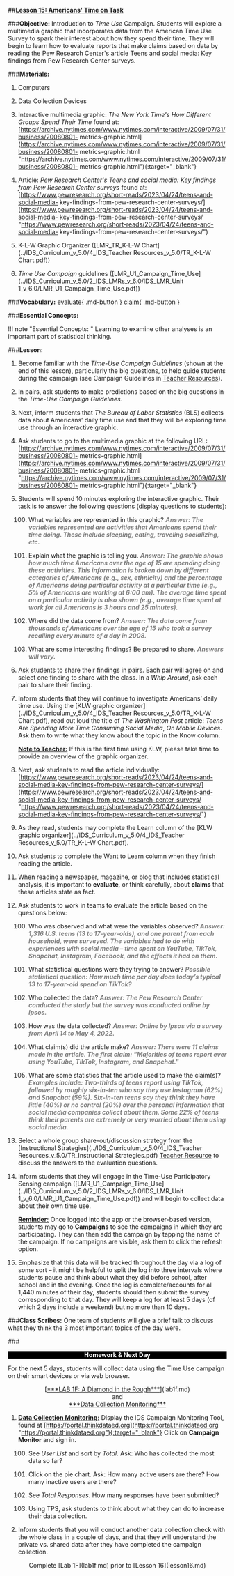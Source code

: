 ##**<u>Lesson 15: Americans' Time on Task</u>**

###**Objective:**
Introduction to *Time Use* Campaign. Students will explore a multimedia graphic that incorporates data from the American Time Use Survey to spark their interest about how they spend their time. They will begin to learn how to evaluate reports that make claims based on data by reading the Pew Research Center's article Teens and social media: Key findings from Pew Research Center surveys.

###**Materials:**
1. Computers

2. Data Collection Devices

3. Interactive multimedia graphic: *The New York Time's How Different Groups Spend Their Time* found at: [https://archive.nytimes.com/www.nytimes.com/interactive/2009/07/31/business/20080801-
metrics-graphic.html](https://archive.nytimes.com/www.nytimes.com/interactive/2009/07/31/business/20080801-
metrics-graphic.html "https://archive.nytimes.com/www.nytimes.com/interactive/2009/07/31/business/20080801-
metrics-graphic.html"){:target="_blank"}

4. Article: *Pew Research Center's Teens and social media: Key findings from Pew Research Center surveys* found at: 
[https://www.pewresearch.org/short-reads/2023/04/24/teens-and-social-media-
key-findings-from-pew-research-center-surveys/](https://www.pewresearch.org/short-reads/2023/04/24/teens-and-social-media-
key-findings-from-pew-research-center-surveys/ "https://www.pewresearch.org/short-reads/2023/04/24/teens-and-social-media-
key-findings-from-pew-research-center-surveys/")

5. K-L-W Graphic Organizer ([LMR_TR_K-L-W Chart](../IDS_Curriculum_v_5.0/4_IDS_Teacher Resources_v_5.0/TR_K-L-W Chart.pdf))

6. *Time Use Campaign* guidelines ([LMR_U1_Campaign_Time_Use](../IDS_Curriculum_v_5.0/2_IDS_LMRs_v_6.0/IDS_LMR_Unit 1_v_6.0/LMR_U1_Campaign_Time_Use.pdf))

###**Vocabulary:**
[evaluate](../../vocabulary/unit1/#evaluate "to think critically"){ .md-button }
[claim](../../vocabulary/unit1/#claim "a statement of something"){ .md-button }

###**Essential Concepts:**

!!! note "Essential Concepts: "
    Learning to examine other analyses is an important part of statistical thinking.

###**Lesson:**
1. Become familiar with the *Time-Use Campaign Guidelines* (shown at the end of this lesson),
particularly the big questions, to help guide students during the campaign (see Campaign
Guidelines in [Teacher Resources](../download/resources.md)).

2. In pairs, ask students to make predictions based on the big questions in the *Time-Use Campaign
Guidelines*.

3. Next, inform students that *The Bureau of Labor Statistics* (BLS) collects data about Americans’
daily time use and that they will be exploring time use through an interactive graphic.

4. Ask students to go to the multimedia graphic at the following URL: [https://archive.nytimes.com/www.nytimes.com/interactive/2009/07/31/business/20080801-
metrics-graphic.html](https://archive.nytimes.com/www.nytimes.com/interactive/2009/07/31/business/20080801-
metrics-graphic.html "https://archive.nytimes.com/www.nytimes.com/interactive/2009/07/31/business/20080801-
metrics-graphic.html"){:target="_blank"}
    
5. Students will spend 10 minutes exploring the interactive graphic. Their task is to answer the
following questions (display questions to students):

    100. What variables are represented in this graphic? <span style="color:grey">***Answer: The variables represented are
    activities that Americans spend their time doing. These include sleeping, eating, traveling socializing, etc.***</span>

    100. Explain what the graphic is telling you. <span style="color:grey">***Answer: The graphic shows how much time Americans over the age of 15 are spending doing these activities. This information is broken down by different categories of Americans (e.g., sex, ethnicity) and the percentage of Americans doing particular activity at a particular time (e.g., 5% of Americans are working at 6:00 am). The average time spent on a particular activity is also shown (e.g., average time spent at work for all Americans is 3 hours and 25 minutes).***</span>

    100. Where did the data come from? <span style="color:grey">***Answer: The data come from thousands of Americans over
    the age of 15 who took a survey recalling every minute of a day in 2008.***</span>

    100. What are some interesting findings? Be prepared to share. <span style="color:grey">***Answers will vary.***</span>

6. Ask students to share their findings in pairs. Each pair will agree on and select one finding to
share with the class. In a *Whip Around*, ask each pair to share their finding.

7. Inform students that they will continue to investigate Americans’ daily time use. Using the [KLW
graphic organizer](../IDS_Curriculum_v_5.0/4_IDS_Teacher Resources_v_5.0/TR_K-L-W Chart.pdf), read out loud the title of *The Washington Post* article: *Teens Are Spending
More Time Consuming Social Media*, *On Mobile Devices*. Ask them to write what they know
about the topic in the Know column.

    **<u>Note to Teacher:</u>** If this is the first time using KLW, please take time to provide an overview of
    the graphic organizer.

8. Next, ask students to read the article individually:<br>
    [https://www.pewresearch.org/short-reads/2023/04/24/teens-and-social-media-key-findings-from-pew-research-center-surveys/](https://www.pewresearch.org/short-reads/2023/04/24/teens-and-social-media-key-findings-from-pew-research-center-surveys/ "https://www.pewresearch.org/short-reads/2023/04/24/teens-and-social-media-key-findings-from-pew-research-center-surveys/")

9. As they read, students may complete the Learn column of the [KLW graphic organizer](../IDS_Curriculum_v_5.0/4_IDS_Teacher Resources_v_5.0/TR_K-L-W Chart.pdf).

10. Ask students to complete the Want to Learn column when they finish reading the article.

11. When reading a newspaper, magazine, or blog that includes statistical analysis, it is important to
**evaluate**, or think carefully, about **claims** that these articles state as fact.

12. Ask students to work in teams to evaluate the article based on the questions below:

    100. Who was observed and what were the variables observed? <span style="color:grey">***Answer: 1,316 U.S. teens (13 to 17-year-olds), and one parent from each household, were surveyed. The variables had to do with experiences with social media – time spent on YouTube, TikTok, Snapchat, Instagram, Facebook, and the effects it had on them.***</span>

    100. What statistical questions were they trying to answer? <span style="color:grey">***Possible statistical question: How much time per day does today’s typical 13 to 17-year-old spend on TikTok?***</span>

    100. Who collected the data? <span style="color:grey">***Answer: The Pew Research Center conducted the study but the survey was conducted online by Ipsos.***</span>

    100. How was the data collected? <span style="color:grey">***Answer: Online by Ipsos via a survey from April 14 to May 4, 2022.***</span>

    100. What claim(s) did the article make? <span style="color:grey">***Answer: There were 11 claims made in the article. The first claim: "Majorities of teens report ever using YouTube, TikTok, Instagram, and Snapchat."***</span>

    100. What are some statistics that the article used to make the claim(s)? <span style="color:grey">***Examples include: Two-thirds of teens report using TikTok, followed by roughly six-in-ten who say they use Instagram (62%) and Snapchat (59%). Six-in-ten teens say they think they have little (40%) or no control (20%) over the personal information that social media companies collect about them. Some 22% of teens think their parents are extremely or very worried about them using social media.***</span>
    
13. Select a whole group share-out/discussion strategy from the [Instructional Strategies](../IDS_Curriculum_v_5.0/4_IDS_Teacher Resources_v_5.0/TR_Instructional Strategies.pdf) [Teacher
Resource](../download/resources.md) to discuss the answers to the evaluation questions.

14. Inform students that they will engage in the Time-Use Participatory Sensing campaign ([LMR_U1_Campaign_Time_Use](../IDS_Curriculum_v_5.0/2_IDS_LMRs_v_6.0/IDS_LMR_Unit 1_v_6.0/LMR_U1_Campaign_Time_Use.pdf)) and will
begin to collect data about their own time use.

    **<u>Reminder:</u>** Once logged into the app or the browser-based version, students may go to
    **Campaigns** to see the campaigns in which they are participating. They can then add the
    campaign by tapping the name of the campaign. If no campaigns are visible, ask them to click the
    refresh option.

15. Emphasize  that this data will be tracked throughout the day via a log of some sort – it might be helpful to split the log into three intervals where students pause and think about what they did before school, after school and in the evening. Once the log is complete/accounts for all 1,440 minutes of their day, students should then submit the survey corresponding to that day. They will
keep a log for at least 5 days (of which 2 days include a weekend) but no more than 10 days.


###**Class Scribes:**
One team of students will give a brief talk to discuss what they think the 3 most important topics
of the day were.

###<p style="background: black; color: white; text-align: center;">**Homework & Next Day**</p>
For the next 5 days, students will collect data using the Time Use campaign on their smart devices or via
web browser.

<center>[<u>***LAB 1F: A Diamond in the Rough***</u>](lab1f.md)</center>

<center>and</center>

<center><u>***Data Collection Monitoring***</u></center>

1. **<u>Data Collection Monitoring:</u>** Display the IDS Campaign Monitoring Tool, found at
[https://portal.thinkdataed.org](https://portal.thinkdataed.org "https://portal.thinkdataed.org"){:target="_blank"} Click on **Campaign Monitor** and sign in.

    100. See *User List* and sort by *Total*. Ask: Who has collected the most data so far?

    100. Click on the pie chart. Ask: How many active users are there? How many inactive users
    are there?

    100. See *Total Responses*. How many responses have been submitted?

    100. Using TPS, ask students to think about what they can do to increase their data collection.

2. Inform students that you will conduct another data collection check with the whole class in a
couple of days, and that they will understand the private vs. shared data after they have
completed the campaign collection.

<center>Complete [Lab 1F](lab1f.md) prior to [Lesson 16](lesson16.md)</center>